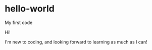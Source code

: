 # hello-world
My first code

Hi!

I'm new to coding, and looking forward to learning as much as I can!
